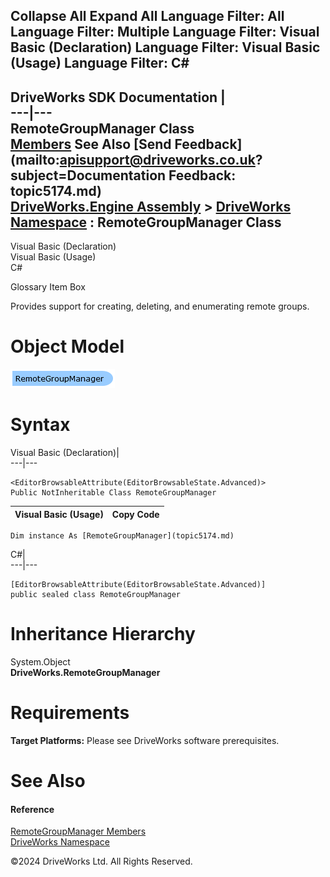        

 Collapse All Expand All  Language Filter: All  Language Filter: Multiple  Language Filter: Visual Basic (Declaration) Language Filter: Visual Basic (Usage) Language Filter: C#  
---  
DriveWorks SDK Documentation  |   
---|---  
RemoteGroupManager Class   
[Members](topic5175.md) See Also [Send Feedback](mailto:apisupport@driveworks.co.uk?subject=Documentation Feedback: topic5174.md)  
[DriveWorks.Engine Assembly](topic2156.md) > [DriveWorks Namespace](topic2159.md) : RemoteGroupManager Class  
---  
  
Visual Basic (Declaration)    
Visual Basic (Usage)    
C# 

Glossary Item Box

Provides support for creating, deleting, and enumerating remote groups. 

# Object Model

![](dotnetdiagramimages/image255.png)

# Syntax

Visual Basic (Declaration)|   
---|---  
      
    
    <EditorBrowsableAttribute(EditorBrowsableState.Advanced)>
    Public NotInheritable Class RemoteGroupManager   
  
Visual Basic (Usage)| Copy Code  
---|---  
      
    
    Dim instance As [RemoteGroupManager](topic5174.md)  
  
C#|   
---|---  
      
    
    [EditorBrowsableAttribute(EditorBrowsableState.Advanced)]
    public sealed class RemoteGroupManager   
  
# Inheritance Hierarchy

System.Object  
**DriveWorks.RemoteGroupManager**  


# Requirements

**Target Platforms:** Please see DriveWorks software prerequisites.

# See Also

#### Reference

[RemoteGroupManager Members](topic5175.md)   
[DriveWorks Namespace](topic2159.md)

©2024 DriveWorks Ltd. All Rights Reserved.

